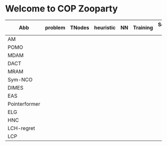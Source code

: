# Welcome to COP Zooparty


| Abb | problem | TNodes | heuristic | NN | Training| Scale G|Distribution G|Benchmark|
|---|---|---|---|---|---|---|---|---|
| AM  |   |   |   |   |  |   |   ||
| POMO  |   |   |   |   |  |   |   ||
| MDAM  |   |   |   |   |  |   |   ||
| DACT  |   |   |   |   |  |   |   ||
| MRAM  |   |   |   |   |  |   |   ||
| Sym-NCO  |   |   |   |   |  |   |   ||
| DIMES  |   |   |   |   |  |   |   ||
| EAS  |   |   |   |   |  |   |   ||
| Pointerformer  |   |   |   |   |  |   |   ||
| ELG  |   |   |   |   |  |   |   ||
| HNC  |   |   |   |   |  |   |   ||
| LCH-regret  |   |   |   |   |  |   |   ||
| LCP  |   |   |   |   |  |   |   ||
